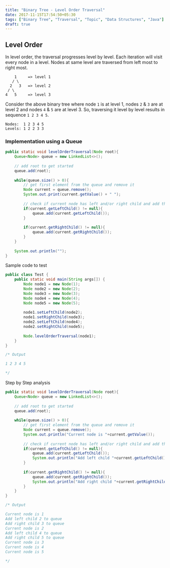 ```yaml
---
title: "Binary Tree - Level Order Traversal"
date: 2017-11-15T17:54:50+05:30
tags: ["Binary Tree", "Traversal", "Topic", "Data Structures", "Java"]
draft: true
---
```


## Level Order
In level order, the traversal progresses level by level. Each iteration will visit every node in a level. Nodes at same level are traversed from left most to right most.

```
    1     => level 1
   / \
  2   3   => level 2
 / \
4   5     => level 3
```

Consider the above binary tree where node `1` is at level 1, nodes `2` & `3` are at level 2 and nodes `4` & `5` are at level 3. So, traversing it level by level results in sequence `1 2 3 4 5`.
```
Nodes:  1 2 3 4 5
Levels: 1 2 2 3 3
```

### Implementation using a Queue
```java
public static void levelOrderTraversal(Node root){
    Queue<Node> queue = new LinkedList<>();
    
    // add root to get started
    queue.add(root);
    
    while(queue.size() > 0){
        // get first element from the queue and remove it
        Node current = queue.remove();
        System.out.print(current.getValue() + " ");
        
        // check if current node has left and/or right child and add them to the queue
        if(current.getLeftChild() != null){
            queue.add(current.getLeftChild());
        }
        
        if(current.getRightChild() != null){
            queue.add(current.getRightChild());
        }
    }
    
    System.out.println("");
}
```

Sample code to test

```java
public class Test {
    public static void main(String args[]) {
        Node node1 = new Node(1);
        Node node2 = new Node(2);
        Node node3 = new Node(3);
        Node node4 = new Node(4);
        Node node5 = new Node(5);
        
        node1.setLeftChild(node2);
        node1.setRightChild(node3);
        node2.setLeftChild(node4);
        node2.setRightChild(node5);
        
        Node.levelOrderTraversal(node1);
    }
}

/* Output

1 2 3 4 5

*/
```

Step by Step analysis
```java
public static void levelOrderTraversal(Node root){
    Queue<Node> queue = new LinkedList<>();
    
    // add root to get started
    queue.add(root);
    
    while(queue.size() > 0){
        // get first element from the queue and remove it
        Node current = queue.remove();
        System.out.println("Current node is "+current.getValue());
        
        // check if current node has left and/or right child and add them to the queue
        if(current.getLeftChild() != null){
            queue.add(current.getLeftChild());
            System.out.println("Add left child "+current.getLeftChild().getValue()+" to queue");
        }
        
        if(current.getRightChild() != null){
            queue.add(current.getRightChild());
            System.out.println("Add right child "+current.getRightChild().getValue()+" to queue");
        }
    }
}

/* Output

Current node is 1
Add left child 2 to queue
Add right child 3 to queue
Current node is 2
Add left child 4 to queue
Add right child 5 to queue
Current node is 3
Current node is 4
Current node is 5

*/

```